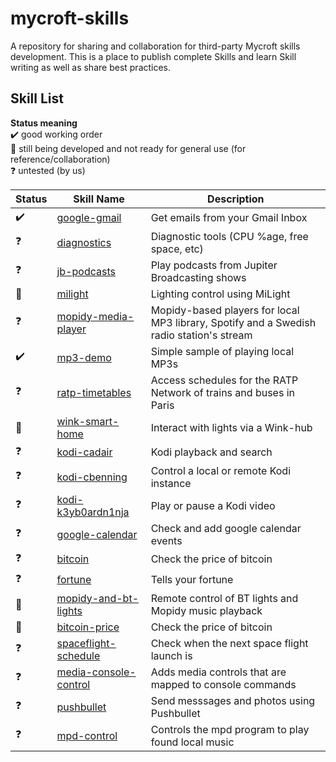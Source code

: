 # mycroft-skills
A repository for sharing and collaboration for third-party Mycroft skills  
development.  This is a place to publish complete Skills and learn Skill  
writing as well as share best practices.

## Skill List

**Status meaning**  
:heavy_check_mark: good working order  
:construction:     still being developed and not ready for general use (for reference/collaboration)  
:question:         untested (by us)


| Status              | Skill Name                                                     | Description                                                                              |  
| ------------------- | -------------------------------------------------------------- | -------------------------------------                                                    |  
| :heavy_check_mark:  | [google-gmail](../../wiki/SKILL-google-gmail)                  | Get emails from your Gmail Inbox                                                         |  
| :question:          | [diagnostics](../../wiki/SKILL-diagnostics)                    | Diagnostic tools (CPU %age, free space, etc)                                             |
| :question:          | [jb-podcasts](../../wiki/SKILL-Jupiter-Broadcasting-Podcasts)  | Play podcasts from Jupiter Broadcasting shows                                            |
| :construction:      | [milight](../../wiki/SKILL-milight)                            | Lighting control using MiLight                                                           |
| :question:          | [mopidy-media-player](../../wiki/SKILL-Mopidy-Media-Players)   | Mopidy-based players for local MP3 library, Spotify and a Swedish radio station's stream |
| :heavy_check_mark:  | [mp3-demo](../../wiki/SKILL-mp3-demo)                          | Simple sample of playing local MP3s                                                      |
| :question:          | [ratp-timetables](../../wiki/SKILL-ratp-timetables)            | Access schedules for the RATP Network of trains and buses in Paris                       |
| :construction:      | [wink-smart-home](../../wiki/SKILL-wink)                       | Interact with lights via a Wink-hub                                                      |  
| :question:          | [kodi-cadair](../../wiki/SKILL-cadair-kodi)                    | Kodi playback and search                                                                 |
| :question:          | [kodi-cbenning](../../wiki/SKILL-cbenning-kodi)                | Control a local or remote Kodi instance                                                  |
| :question:          | [kodi-k3yb0ardn1nja](../../wiki/SKILL-kodi-k3yb0ardn1nja)      | Play or pause a Kodi video                                                               | 
| :question:          | [google-calendar](../../wiki/SKILL-google-calendar)            | Check and add google calendar events                                                     |
| :question:          | [bitcoin](../../wiki/SKILL-bitcoin)                            | Check the price of bitcoin                                                               |
| :question:          | [fortune](../../wiki/SKILL-fortune)                            | Tells your fortune                                                                       |
| :construction:      | [mopidy-and-bt-lights](../../wiki/SKILL-mopidy-and-bt-lights)  | Remote control of BT lights and Mopidy music playback                                    |
| :construction:      | [bitcoin-price](../../wiki/SKILL-bitcoin-price)                | Check the price of bitcoin                                                               |
| :question:          | [spaceflight-schedule](../../wiki/SKILL-spaceflight-schedule)  | Check when the next space flight launch is                                               |
| :question:          | [media-console-control](../../wiki/SKILL-media-console-control)| Adds media controls that are mapped to console commands                                  |
| :question:          | [pushbullet](../../wiki/SKILL-pushbullet)                      | Send messsages and photos using Pushbullet                                               |
| :question:          | [mpd-control](../../wiki/SKILL-mpd-control)                    | Controls the mpd program to play found local music                                       |
